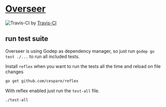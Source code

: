 # [Overseer](https://overseer.herokuapp.com/)

![Travis-CI](https://travis-ci.org/alveary/overseer.svg) by [Travis-CI](https://travis-ci.org/alveary/overseer)

## run test suite

Overseer is using Godep as dependency manager,
so just run `godep go test ./...` to run all included tests.

Install `reflex` when you want to run the tests all the time and reload on file changes

```sh
go get github.com/cespare/reflex
```

With reflex enabled just run the `test-all` file.

```sh
./test-all
```
